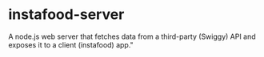 # instafood-server
A node.js web server that fetches data from a third-party (Swiggy) API and exposes it to a client (instafood) app."
